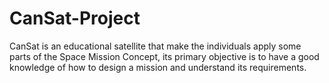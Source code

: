 # CanSat-Project
CanSat is an educational satellite that make the individuals apply some parts of the Space Mission Concept, its primary objective is to have a good knowledge of how to design a mission and understand its requirements. 
